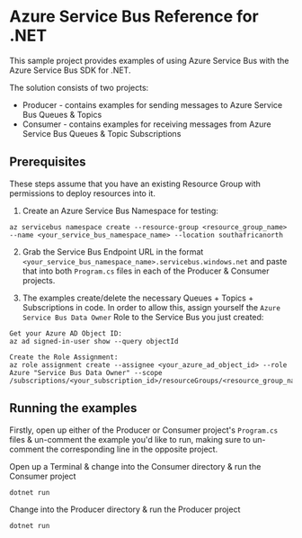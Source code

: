# Azure Service Bus Reference for .NET

This sample project provides examples of using Azure Service Bus with the Azure Service Bus SDK for .NET.

The solution consists of two projects:

- Producer - contains examples for sending messages to Azure Service Bus Queues & Topics
- Consumer - contains examples for receiving messages from Azure Service Bus Queues & Topic Subscriptions

## Prerequisites

These steps assume that you have an existing Resource Group with permissions to deploy resources into it.

1. Create an Azure Service Bus Namespace for testing:

```
az servicebus namespace create --resource-group <resource_group_name> --name <your_service_bus_namespace_name> --location southafricanorth
```

2. Grab the Service Bus Endpoint URL in the format `<your_service_bus_namespace_name>.servicebus.windows.net` and paste that into both `Program.cs` files in each of the Producer & Consumer projects.

3. The examples create/delete the necessary Queues + Topics + Subscriptions in code. In order to allow this, assign yourself the `Azure Service Bus Data Owner` Role to the Service Bus you just created:

```
Get your Azure AD Object ID:
az ad signed-in-user show --query objectId

Create the Role Assignment:
az role assignment create --assignee <your_azure_ad_object_id> --role Azure "Service Bus Data Owner" --scope /subscriptions/<your_subscription_id>/resourceGroups/<resource_group_name>/providers/Microsoft.ServiceBus/namespaces/<your_service_bus_namespace_name>
```

## Running the examples

Firstly, open up either of the Producer or Consumer project's `Program.cs` files & un-comment the example you'd like to run, making sure to un-comment the corresponding line in the opposite project.

Open up a Terminal & change into the Consumer directory & run the Consumer project

```
dotnet run
```

Change into the Producer directory & run the Producer project

```
dotnet run
```
